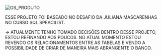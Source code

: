 ![OS_PRODUTO](https://github.com/RubemCoutinho/OS/assets/132609817/5cdefd33-47c6-47c2-bbb7-ae2f2e724fa6)

ESSE PROJETO FOI BASEADO NO DESAFIO DA JULIANA MASCARENHAS NO CURSO SQL SPEACILIST.

-> ATUALMENTE TENHO TOMADO DECISÕES DENTRO DESSE PROJETO, ESTOU REFINANDO AOS POUCOS. NO ATUAL MOMENTO ESTOU REVENDO OS RELACIONAMENTOS ENTRE AS TABELAS E VENDO A POSSIBILIDADE DE CRIAR DE MANEIRA MAIS ABRANGENTE O BANCO. 
